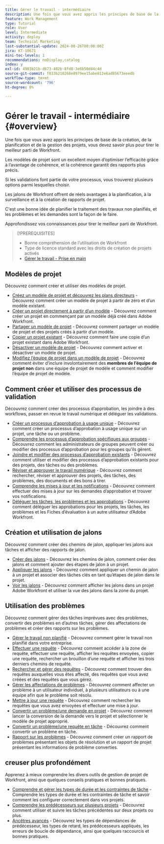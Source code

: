 ```yaml
---
title: Gérer le travail - intermédiaire
description: Une fois que vous avez appris les principes de base de la création, de la planification et de la gestion des projets, vous devez savoir plus pour tirer le meilleur parti de Workfront.
feature: Work Management
type: Tutorial
role: User
level: Intermediate
activity: deploy
team: Technical Marketing
last-substantial-update: 2024-08-26T00:00:00Z
jira: KT-10671
mini-toc-levels: 1
recommendations: noDisplay,catalog
index: y
exl-id: 4903b21b-d673-402b-8fd8-3e6b50d44c4d
source-git-commit: f033b210268e8979ee15abe812e6ad85673eeedb
workflow-type: tm+mt
source-wordcount: '796'
ht-degree: 0%

---
```


# Gérer le travail - intermédiaire {#overview}

Une fois que vous avez appris les principes de base de la création, de la planification et de la gestion des projets, vous devez savoir plus pour tirer le meilleur parti de Workfront.

Les modèles de projet sont un excellent moyen d’optimiser l’efficacité grâce à l’avantage de cohérence, et la cohérence garantit des rapports plus précis.

Si les validations font partie de votre processus, vous trouverez plusieurs options parmi lesquelles choisir.

Les jalons de Workfront offrent de réels avantages à la planification, à la surveillance et à la création de rapports de projet.

C&#39;est une bonne idée de planifier le traitement des travaux non planifiés, et les problèmes et les demandes sont la façon de le faire.

Approfondissez vos connaissances pour tirer le meilleur parti de Workfront.

>[!PREREQUISITES]
>
>* Bonne compréhension de l’utilisation de Workfront
>* Type de licence standard avec les droits de création de projets activés
>* [Gérer le travail - Prise en main](https://experienceleague.adobe.com/?recommended=Workfront-U-1-2022.1.planners)


## Modèles de projet

Découvrez comment créer et utiliser des modèles de projet.

* [Créez un modèle de projet et découvrez les plans directeurs](create-a-project-template.md) - Découvrez comment créer un modèle de projet à partir de zéro et d’un modèle existant.
* [Créer un projet directement à partir d’un modèle](create-a-project-directly-from-a-template.md) - Découvrez comment créer un projet en commençant par un modèle déjà créé dans Adobe Workfront.
* [Partager un modèle de projet](share-a-project-template.md) - Découvrez comment partager un modèle de projet et des projets créés à partir d’un modèle.
* [Copier un projet existant](/help/manage-work/manage-projects/copy-an-existing-project.md) - Découvrez comment faire une copie d’un projet existant dans Adobe Workfront.
* [Désactiver un modèle de projet](deactivate-a-project-template.md) - Découvrez comment activer et désactiver un modèle de projet.
* [Modifiez l’équipe de projet dans un modèle de projet](edit-the-project-team-in-a-project-template.md) - Découvrez comment éviter d’inclure involontairement des **membres de l’équipe de projet non** dans une équipe de projet de modèle et comment modifier l’équipe de projet de modèle.

## Comment créer et utiliser des processus de validation

Découvrez comment créer des processus d’approbation, les joindre à des workflows, passer en revue le travail numérique et déléguer les validations.

* [Créer un processus d’approbation à usage unique](create-a-single-use-approval-process.md) - Découvrez comment créer un processus d’approbation à usage unique sur un projet, une tâche ou un problème.
* [Comprendre les processus d’approbation spécifiques aux groupes](group-specific-approval-processes.md) - Découvrez comment les administrateurs de groupes peuvent créer ou modifier des processus d’approbation pour les groupes qu’ils gèrent.
* [Joindre et modifier des processus d’approbation existants](attach-and-edit-existing-approval-processes.md) - Découvrez comment utiliser et modifier des processus d’approbation existants pour des projets, des tâches ou des problèmes.
* [Réviser et approuver le travail numérique](review-and-approve-digital-work.md) - Découvrez comment rechercher, réviser et approuver des projets, des tâches, des problèmes, des documents et des bons à tirer.
* [Comprendre les mises à jour et les notifications](understand-updates-and-notifications.md) - Découvrez comment effectuer des mises à jour sur les demandes d’approbation et trouver vos notifications.
* [Déléguer les tâches, les problèmes et les approbations](delegate-approvals.md) - Découvrez comment déléguer les approbations pour les projets, les tâches, les problèmes et les Fiches d’évaluation à un autre utilisateur d’Adobe Workfront.

## Création et utilisation de jalons

Découvrez comment créer des chemins de jalon, appliquer les jalons aux tâches et afficher des rapports de jalon.

* [Créer des jalons](creating-milestones.md) - Découvrez les chemins de jalon, comment créer des jalons et comment ajouter des étapes de jalon à un projet.
* [Appliquer les jalons](apply-milestones.md) - Découvrez comment appliquer un chemin de jalon à un projet et associer des tâches clés en tant qu’étapes de jalon dans le projet.
* [Voir les jalons](view-milestones.md) - Découvrez comment afficher les jalons dans un projet Adobe Workfront et utiliser la vue des jalons dans la zone du projet.

## Utilisation des problèmes

Découvrez comment gérer des tâches imprévues avec des problèmes, convertir des problèmes en d’autres tâches, gérer des affectations de problèmes et créer des rapports sur les problèmes.

* [Gérer le travail non planifié](handle-unplanned-work.md) - Découvrez comment gérer le travail non planifié dans votre entreprise.
* [Effectuer une requête](make-a-request.md) - Découvrez comment accéder à la zone de requête, effectuer une requête, afficher les requêtes envoyées, copier une requête, rechercher un brouillon d’une requête et afficher les trois derniers chemins de requête.
* [Rechercher et gérer des requêtes](find-requests.md) - Découvrez comment trouver des requêtes auxquelles vous êtes affecté, des requêtes que vous avez créées et des requêtes que vous gérez.
* [Gérer les affectations de problèmes](manage-issue-assignments.md) - Découvrez comment affecter un problème à un utilisateur individuel, à plusieurs utilisateurs ou à une équipe afin que le problème soit résolu.
* [Mettre à jour une requête](update-a-request.md) - Découvrez comment rechercher les requêtes que vous avez envoyées et effectuer une mise à jour.
* [Convertir un problème/une demande en projet](create-a-project-from-a-request.md) - Découvrez comment lancer la conversion de la demande vers le projet et sélectionner le modèle de projet approprié.
* [Convertir un problème/une requête en tâche](convert-issues-to-other-work-items.md) - Découvrez comment convertir un problème en tâche.
* [Rapport sur les problèmes](report-on-issues.md) - Découvrez comment créer un rapport de problèmes présentant les objets de résolution et un rapport de projet présentant les informations de problème converties.

## creuser plus profondément

Apprenez à mieux comprendre les divers outils de gestion de projet de Workfront, ainsi que quelques conseils pratiques et bonnes pratiques.    

* [Comprendre et gérer les types de durée et les contraintes de tâche](understand-and-manage-duration-types-and-task-constraints.md) - Comprendre les types de durée et les contraintes de tâche et savoir comment les configurer correctement dans vos projets.
* [Comprendre les prédécesseurs sur plusieurs projets](understand-cross-project-predecessors.md) - Découvrez comment utiliser et suivre les tâches précédentes sur deux projets ou plus.
* [Ancêtres avancés](advanced-predecessors.md) - Découvrez les types de dépendances de prédécesseur, les types de retard, les prédécesseurs appliqués, les erreurs de boucle de dépendance, ainsi que quelques raccourcis et bonnes pratiques.
